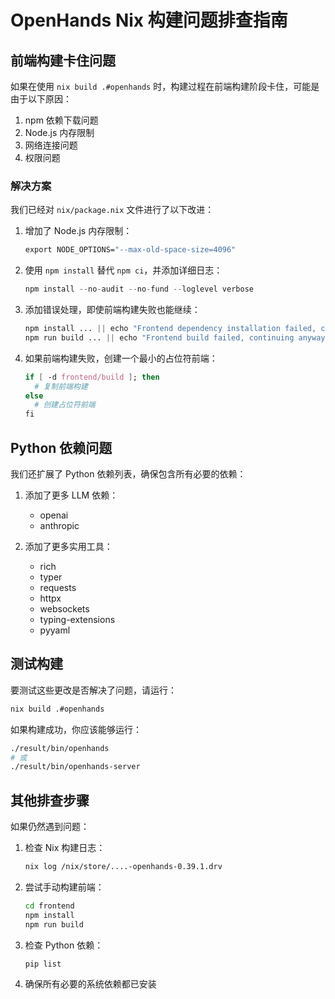 # OpenHands Nix 构建问题排查指南

## 前端构建卡住问题

如果在使用 `nix build .#openhands` 时，构建过程在前端构建阶段卡住，可能是由于以下原因：

1. npm 依赖下载问题
2. Node.js 内存限制
3. 网络连接问题
4. 权限问题

### 解决方案

我们已经对 `nix/package.nix` 文件进行了以下改进：

1. 增加了 Node.js 内存限制：
   ```nix
   export NODE_OPTIONS="--max-old-space-size=4096"
   ```

2. 使用 `npm install` 替代 `npm ci`，并添加详细日志：
   ```nix
   npm install --no-audit --no-fund --loglevel verbose
   ```

3. 添加错误处理，即使前端构建失败也能继续：
   ```nix
   npm install ... || echo "Frontend dependency installation failed, continuing anyway"
   npm run build ... || echo "Frontend build failed, continuing anyway"
   ```

4. 如果前端构建失败，创建一个最小的占位符前端：
   ```nix
   if [ -d frontend/build ]; then
     # 复制前端构建
   else
     # 创建占位符前端
   fi
   ```

## Python 依赖问题

我们还扩展了 Python 依赖列表，确保包含所有必要的依赖：

1. 添加了更多 LLM 依赖：
   - openai
   - anthropic

2. 添加了更多实用工具：
   - rich
   - typer
   - requests
   - httpx
   - websockets
   - typing-extensions
   - pyyaml

## 测试构建

要测试这些更改是否解决了问题，请运行：

```bash
nix build .#openhands
```

如果构建成功，你应该能够运行：

```bash
./result/bin/openhands
# 或
./result/bin/openhands-server
```

## 其他排查步骤

如果仍然遇到问题：

1. 检查 Nix 构建日志：
   ```bash
   nix log /nix/store/....-openhands-0.39.1.drv
   ```

2. 尝试手动构建前端：
   ```bash
   cd frontend
   npm install
   npm run build
   ```

3. 检查 Python 依赖：
   ```bash
   pip list
   ```

4. 确保所有必要的系统依赖都已安装